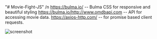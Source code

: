"# Movie-Fight-JS" 
/n
https://bulma.io/   --  Bulma CSS for responsive and beautiful styling
https://bulma.io/http://www.omdbapi.com   --  API for accessing movie data.
https://axios-http.com/  -- for promise based client requests.


![screenshot](https://user-images.githubusercontent.com/42496879/124504475-31f01900-dde5-11eb-9e11-7d79be640ddd.png)

